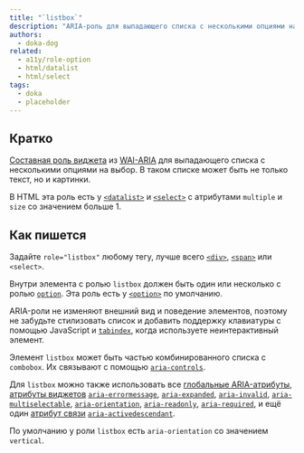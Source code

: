 ```yaml
---
title: "`listbox`"
description: "ARIA-роль для выпадающего списка с несколькими опциями на выбор, в котором может быть не только текст, но и картинки."
authors:
  - doka-dog
related:
  - a11y/role-option
  - html/datalist
  - html/select
tags:
  - doka
  - placeholder
---
```


## Кратко

[Составная роль виджета](/a11y/aria-roles/#roli-vidzhetov) из [WAI-ARIA](/a11y/aria-intro/#specifikaciya) для выпадающего списка с несколькими опциями на выбор. В таком списке может быть не только текст, но и картинки.

В HTML эта роль есть у [`<datalist>`](/html/datalist/) и [`<select>`](/html/select/) с атрибутами `multiple` и `size` со значением больше 1.

## Как пишется

Задайте `role="listbox"` любому тегу, лучше всего [`<div>`](/html/div/), [`<span>`](/html/span/) или `<select>`.

Внутри элемента с ролью `listbox` должен быть один или несколько с ролью [`option`](/a11y/role-option/). Эта роль есть у [`<option>`](/html/option/) по умолчанию.

ARIA-роли не изменяют внешний вид и поведение элементов, поэтому не забудьте стилизовать список и добавить поддержку клавиатуры с помощью JavaScript и [`tabindex`](/html/global-attrs/#tabindex), когда используете неинтерактивный элемент.

Элемент `listbox` может быть частью комбинированного списка с `combobox`. Их связывают с помощью [`aria-controls`](/a11y/aria-controls/).

Для `listbox` можно также использовать все [глобальные ARIA-атрибуты](/a11y/aria-attrs/#globalnye-atributy), [атрибуты виджетов](/a11y/aria-attrs/#atributy-vidzhetov) [`aria-errormessage`](/a11y/aria-errormessage/), [`aria-expanded`](/a11y/aria-expanded/), [`aria-invalid`](/a11y/aria-invalid/), [`aria-multiselectable`](/a11y/aria-multiselectable/), [`aria-orientation`](/a11y/aria-orientation/), [`aria-readonly`](/a11y/aria-readonly/), [`aria-required`](/a11y/aria-required/), и ещё один [атрибут связи](/a11y/aria-attrs/#atributy-svyazi) [`aria-activedescendant`](/a11y/aria-activedescendant/).

По умолчанию у роли `listbox` есть `aria-orientation` со значением `vertical`.
